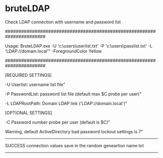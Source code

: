 # bruteLDAP
Check LDAP connection with username and password list


#######################################################################

Usage: BruteLDAP.exe -U 'c:\users\userlist.txt' -P 'c:\users\passlist.txt' -L 'LDAP://domain.local'" -ForegroundColor Yellow

#######################################################################


[REQUIRED SETTINGS]

-U Userlist: username list file"

-P PasswordList: password list file (default max $C probe per user)" 

-L LDAPRootPath: Domain LDAP link ('LDAP://domain.local')"

[OPTIONAL SETTINGS]


-C Password number probe per user (default is $C)"

   Warning, default ActiveDirectory bad password lockout settings is 7"
   
   
   
**********************************************************************
SUCCESS connection values save in the random geneartion name txt
**********************************************************************
